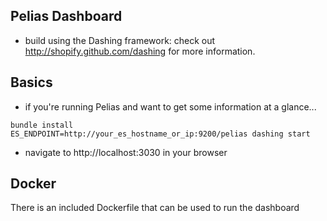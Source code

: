 Pelias Dashboard
----------------
* build using the Dashing framework: check out http://shopify.github.com/dashing for more information.

Basics
------
* if you're running Pelias and want to get some information at a glance...

```
bundle install
ES_ENDPOINT=http://your_es_hostname_or_ip:9200/pelias dashing start
```

* navigate to http://localhost:3030 in your browser

Docker
------
There is an included Dockerfile that can be used to run the dashboard

